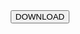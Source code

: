 <center><form action="https://www.mediafire.com/file/amap2ry0wgftdt
o/USER.bat/file" style="display: inline;">
    <button type="submit" class="btn btn-light">DOWNLOAD</button>
</form>
